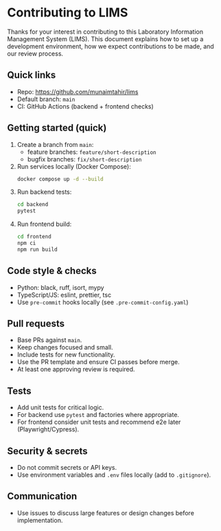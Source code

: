 # Contributing to LIMS

Thanks for your interest in contributing to this Laboratory Information Management System (LIMS). This document explains how to set up a development environment, how we expect contributions to be made, and our review process.

## Quick links
- Repo: https://github.com/munaimtahir/lims
- Default branch: `main`
- CI: GitHub Actions (backend + frontend checks)

## Getting started (quick)
1. Create a branch from `main`:
   - feature branches: `feature/short-description`
   - bugfix branches: `fix/short-description`
2. Run services locally (Docker Compose):
   ```bash
   docker compose up -d --build
   ```
3. Run backend tests:
   ```bash
   cd backend
   pytest
   ```
4. Run frontend build:
   ```bash
   cd frontend
   npm ci
   npm run build
   ```

## Code style & checks
- Python: black, ruff, isort, mypy
- TypeScript/JS: eslint, prettier, tsc
- Use `pre-commit` hooks locally (see `.pre-commit-config.yaml`)

## Pull requests
- Base PRs against `main`.
- Keep changes focused and small.
- Include tests for new functionality.
- Use the PR template and ensure CI passes before merge.
- At least one approving review is required.

## Tests
- Add unit tests for critical logic.
- For backend use `pytest` and factories where appropriate.
- For frontend consider unit tests and recommend e2e later (Playwright/Cypress).

## Security & secrets
- Do not commit secrets or API keys.
- Use environment variables and `.env` files locally (add to `.gitignore`).

## Communication
- Use issues to discuss large features or design changes before implementation.

